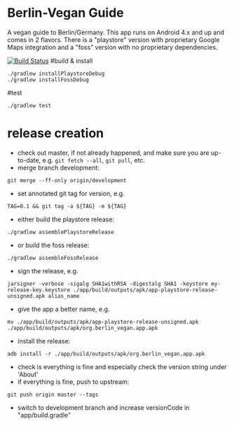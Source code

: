 # Berlin-Vegan Guide
A vegan guide to Berlin/Germany. This app runs on Android 4.x and up and comes in 2 flavors.
There is a "playstore" version with proprietary Google Maps integration and a "foss" version with no proprietary dependencies.

[![Build Status](https://travis-ci.org/Berlin-Vegan/berlin-vegan-guide.svg?branch=development)](https://travis-ci.org/Berlin-Vegan/berlin-vegan-guide)
#build & install

```
./gradlew installPlaystoreDebug
./gradlew installFossDebug
```

#test
```
./gradlew test
```

# release creation

* check out master, if not already happened, and make sure you are up-to-date, e.g. `git fetch --all`, `git pull`, etc.
* merge branch development:
```
git merge --ff-only origin/development
```
* set annotated git tag for version, e.g.
```
TAG=0.1 && git tag -a ${TAG} -m ${TAG}
```
* either build the playstore release:
```
./gradlew assemblePlaystoreRelease
```
* or build the foss release:
```
./gradlew assembleFossRelease
```
* sign the release, e.g.
```
jarsigner -verbose -sigalg SHA1withRSA -digestalg SHA1 -keystore my-release-key.keystore ./app/build/outputs/apk/app-playstore-release-unsigned.apk alias_name
```
* give the app a better name, e.g.
```
mv ./app/build/outputs/apk/app-playstore-release-unsigned.apk ./app/build/outputs/apk/org.berlin_vegan.app.apk
```
* install the release:
```
adb install -r ./app/build/outputs/apk/org.berlin_vegan.app.apk
```
* check is everything is fine and especially check the version string under 'About'
* if everything is fine, push to upstream:
```
git push origin master --tags
```

* switch to development branch and increase versionCode in "app/build.gradle"

